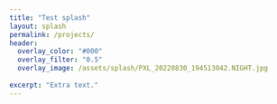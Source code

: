 ```yaml
---
title: "Test splash"
layout: splash
permalink: /projects/
header:
  overlay_color: "#000"
  overlay_filter: "0.5"
  overlay_image: /assets/splash/PXL_20220830_194513042.NIGHT.jpg
  
excerpt: "Extra text."
---
```

